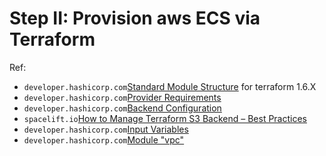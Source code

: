 # Step II: Provision aws ECS via Terraform 

Ref:
- `developer.hashicorp.com`[Standard Module Structure](https://developer.hashicorp.com/terraform/language/v1.6.x/modules/develop/structure) for terraform 1.6.X
- `developer.hashicorp.com`[Provider Requirements](https://developer.hashicorp.com/terraform/language/providers/requirements)
- `developer.hashicorp.com`[Backend Configuration](https://developer.hashicorp.com/terraform/language/settings/backends/configuration)
- `spacelift.io`[How to Manage Terraform S3 Backend – Best Practices](https://spacelift.io/blog/terraform-s3-backend)
- `developer.hashicorp.com`[Input Variables](https://developer.hashicorp.com/terraform/language/values/variables)
- `developer.hashicorp.com`[Module "vpc"](https://registry.terraform.io/modules/terraform-aws-modules/vpc/aws/latest)


